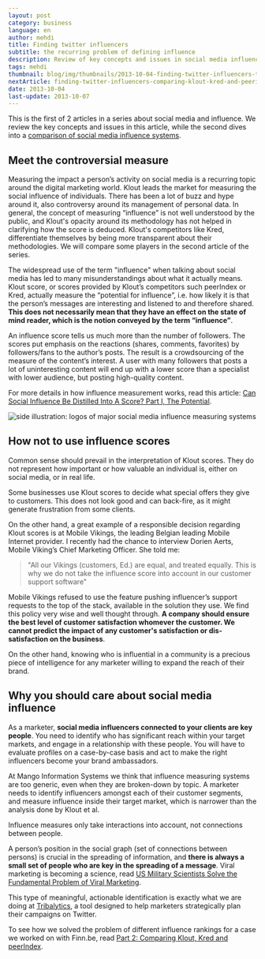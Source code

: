 ```yaml
---
layout: post
category: business
language: en
author: mehdi
title: Finding twitter influencers
subtitle: the recurring problem of defining influence
description: Review of key concepts and issues in social media influence scores like Klout. Why and how a marketer should use them.
tags: mehdi
thumbnail: blog/img/thumbnails/2013-10-04-finding-twitter-influencers-the-recurring-problem-of-defining-influence.png
nextArticle: finding-twitter-influencers-comparing-klout-kred-and-peerindex
date: 2013-10-04
last-update: 2013-10-07
---
```


This is the first of 2 articles in a series about social media and influence. We review the key concepts and issues in this article, while the second dives into a [comparison of social media influence systems](/blog/business/finding-twitter-influencers-comparing-klout-kred-and-peerindex/).

## Meet the controversial measure

Measuring the impact a person’s activity on social media is a recurring topic around the digital marketing world. Klout leads the market for measuring the social influence of individuals. There has been a lot of buzz and hype around it, also controversy around its management of personal data. In general, the concept of measuring “influence” is not well understood by the public, and Klout's opacity around its methodology has not helped in clarifying how the score is deduced. Klout's competitors like Kred, differentiate themselves by being more transparent about their methodologies. We will compare some players in the second article of the series.

The widespread use of the term "influence" when talking about social media has led to many misunderstandings about what it actually means. Klout score, or scores provided by Klout’s competitors such peerIndex or Kred, actually measure the “potential for influence”, i.e. how likely it is that the person’s messages are interesting and listened to and therefore shared. **This does not necessarily mean that they have an effect on the state of mind reader, which is the notion conveyed by the term “influence”**.

An influence score tells us much more than the number of followers. The scores put emphasis on the reactions (shares, comments, favorites) by followers/fans to the author’s posts. The result is a crowdsourcing of the measure of the content’s interest. A user with many followers that posts a lot of uninteresting content will end up with a lower score than a specialist with lower audience, but posting high-quality content.

For more details in how influence measurement works, read this article: <a href="http://marketingland.com/can-social-influence-be-distilled-into-a-score-19306" target = "_blank">Can Social Influence Be Distilled Into A Score? Part I, The Potential</a>.


![side illustration: logos of major social media influence measuring systems](/img/blog/social-media-influence-scores-cards.png)


## How not to use influence scores
Common sense should prevail in the interpretation of Klout scores. They do not represent how important or how valuable an individual is, either on social media, or in real life.

Some businesses use Klout scores to decide what special offers they give to customers. This does not look good and can back-fire, as it might generate frustration from some clients.

On the other hand, a great example of a responsible decision regarding Klout scores is at Mobile Vikings, the leading Belgian leading Mobile Internet provider. I recently had the chance to interview Dorien Aerts, Mobile Viking’s Chief Marketing Officer. She told me:

<blockquote>"All our Vikings (customers, Ed.) are equal, and treated equally. This is why we do not take the influence score into account in our customer support software"</blockquote>

Mobile Vikings refused to use the feature pushing influencer’s support requests to the top of the stack, available in the solution they use. We find this policy very wise and well thought through. **A company should ensure the best level of customer satisfaction whomever the customer. We cannot predict the impact of any customer's satisfaction or dis-satisfaction on the business**.

On the other hand, knowing who is influential in a community is a precious piece of intelligence for any marketer willing to expand the reach of their brand.


## Why you should care about social media influence

As a marketer, **social media influencers connected to your clients are key people**. You need to identify who has significant reach within your target markets, and engage in a relationship with these people. You will have to evaluate profiles on a case-by-case basis and act to make the right influencers become your brand ambassadors.

At Mango Information Systems we think that influence measuring systems are too generic, even when they are broken-down by topic. A marketer needs to identify influencers amongst each of their customer segments, and measure influence inside their target market, which is narrower than the analysis done by Klout et al.

Influence measures only take interactions into account, not connections between people.

A person’s position in the social graph (set of connections between persons) is crucial in the spreading of information, and **there is always a small set of people who are key in the spreading of a message**. Viral marketing is becoming a science, read [US Military Scientists Solve the Fundamental Problem of Viral Marketing](http://www.technologyreview.com/view/519361/us-military-scientists-solve-the-fundamental-problem-of-viral-marketing/).

This type of meaningful, actionable  identification is exactly what we are doing at [Tribalytics](http://tribalytics.com), a tool designed to help marketers strategically plan their campaigns on Twitter.

To see how we solved the problem of different influence rankings for a case we worked on with Finn.be, read [Part 2: Comparing Klout, Kred and peerIndex](/blog/business/finding-twitter-influencers-comparing-klout-kred-and-peerindex/).
